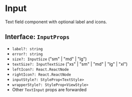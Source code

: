 # Input

Text field component with optional label and icons.

## Interface: `InputProps`
- `label?: string`
- `error?: string`
- `size?: InputSize` ("sm" | "md" | "lg")
- `textSize?: InputTextSize` ("xs" | "sm" | "md" | "lg" | "xl")
- `leftIcon?: React.ReactNode`
- `rightIcon?: React.ReactNode`
- `inputStyle?: StyleProp<TextStyle>`
- `wrapperStyle?: StyleProp<ViewStyle>`
- Other `TextInput` props are forwarded

